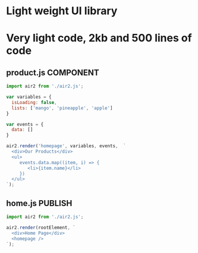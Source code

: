 # Light weight UI library
# Very light code, 2kb and 500 lines of code
 
  
## product.js COMPONENT

```js
import air2 from './air2.js';

var variables = {
  isLoading: false,
  lists: ['mango', 'pineapple', 'apple']
}

var events = {
  data: []
}

air2.render('homepage', variables, events,  `
  <div>Our Products</div>
  <ul>
     events.data.map((item, i) => {
        <li>{item.name}</li>
     })
  </ul>
`);
```

## home.js PUBLISH

```js
import air2 from './air2.js';

air2.render(rootElement, `
  <div>Home Page</div>
  <homepage />
`);
```
